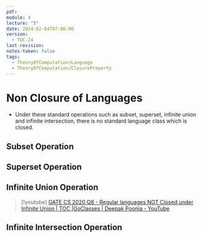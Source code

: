 ```yaml
---
pdf: 
module: 4
lecture: "5"
date: 2024-02-04T07:06:00
version:
  - TOC-24
last-revision: 
notes-taken: false
tags:
  - TheoryOfComputation/Language
  - TheoryOfComputation/ClosureProperty
---
```

# Non Closure of Languages
- Under these standard operations such as subset, superset, infinite union and infinite intersection, there is no standard language class which is closed.

## Subset Operation

## Superset Operation

## Infinite Union Operation

> [!youtube] 
> [GATE CS 2020 Q8 - Regular languages NOT Closed under Infinite Union | TOC |GoClasses | Deepak Poonia - YouTube](https://www.youtube.com/watch?v=tpPAYwgZf2o)

## Infinite Intersection Operation
